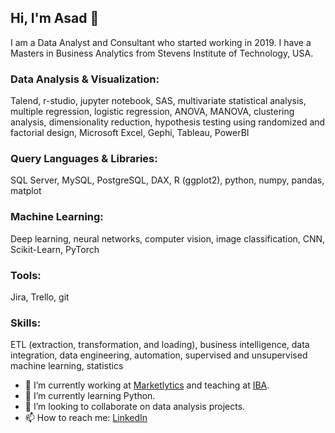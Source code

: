 ## Hi, I'm Asad 👋

I am a Data Analyst and Consultant who started working in 2019. I have a Masters in Business Analytics from Stevens Institute of Technology, USA.


### Data Analysis & Visualization: 
Talend, r-studio, jupyter notebook, SAS, multivariate statistical analysis, multiple regression, logistic regression, ANOVA, MANOVA, clustering analysis, dimensionality reduction, hypothesis testing using randomized and factorial design, Microsoft Excel, Gephi, Tableau, PowerBI


### Query Languages & Libraries: 
SQL Server, MySQL, PostgreSQL, DAX, R (ggplot2), python, numpy, pandas, matplot


### Machine Learning: 
Deep learning, neural networks, computer vision, image classification, CNN, Scikit-Learn, PyTorch


### Tools: 
Jira, Trello, git


### Skills: 
ETL (extraction, transformation, and loading), business intelligence, data integration, data engineering, automation,
supervised and unsupervised machine learning, statistics




- 🔭 I’m currently working at [Marketlytics](https://marketlytics.com/) and teaching at [IBA](https://www.iba.edu.pk/).
- 🌱 I’m currently learning Python.
- 👯 I’m looking to collaborate on data analysis projects.
- 📫 How to reach me: [LinkedIn](https://www.linkedin.com/in/asad-sajid/)

